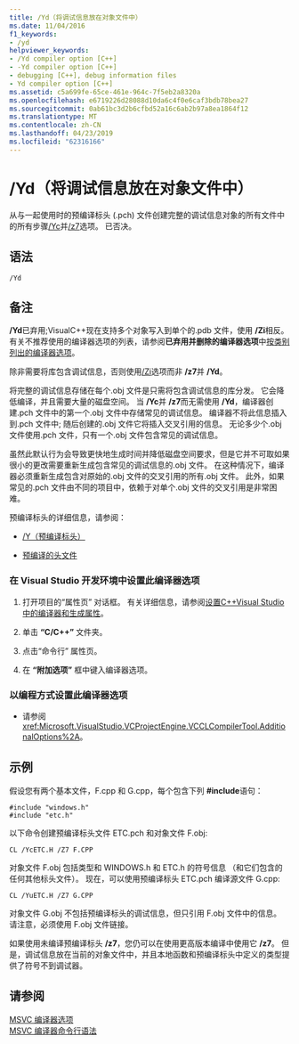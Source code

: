```yaml
---
title: /Yd（将调试信息放在对象文件中）
ms.date: 11/04/2016
f1_keywords:
- /yd
helpviewer_keywords:
- /Yd compiler option [C++]
- -Yd compiler option [C++]
- debugging [C++], debug information files
- Yd compiler option [C++]
ms.assetid: c5a699fe-65ce-461e-964c-7f5eb2a8320a
ms.openlocfilehash: e6719226d28088d10da6c4f0e6caf3bdb78bea27
ms.sourcegitcommit: 0ab61bc3d2b6cfbd52a16c6ab2b97a8ea1864f12
ms.translationtype: MT
ms.contentlocale: zh-CN
ms.lasthandoff: 04/23/2019
ms.locfileid: "62316166"
---
```

# <a name="yd-place-debug-information-in-object-file"></a>/Yd（将调试信息放在对象文件中）

从与一起使用时的预编译标头 (.pch) 文件创建完整的调试信息对象的所有文件中的所有步骤[/Yc](yc-create-precompiled-header-file.md)并[/z7](z7-zi-zi-debug-information-format.md)选项。 已否决。

## <a name="syntax"></a>语法

```
/Yd
```

## <a name="remarks"></a>备注

**/Yd**已弃用;VisualC++现在支持多个对象写入到单个的.pdb 文件，使用 **/Zi**相反。 有关不推荐使用的编译器选项的列表，请参阅**已弃用并删除的编译器选项**中[按类别列出的编译器选项](compiler-options-listed-by-category.md)。

除非需要将库包含调试信息，否则使用[/Zi](z7-zi-zi-debug-information-format.md)选项而非 **/z7**并 **/Yd**。

将完整的调试信息存储在每个.obj 文件是只需将包含调试信息的库分发。 它会降低编译，并且需要大量的磁盘空间。 当 **/Yc**并 **/z7**而无需使用 **/Yd**，编译器创建.pch 文件中的第一个.obj 文件中存储常见的调试信息。 编译器不将此信息插入到.pch 文件中; 随后创建的.obj 文件它将插入交叉引用的信息。 无论多少个.obj 文件使用.pch 文件，只有一个.obj 文件包含常见的调试信息。

虽然此默认行为会导致更快地生成时间并降低磁盘空间要求，但是它并不可取如果很小的更改需要重新生成包含常见的调试信息的.obj 文件。 在这种情况下，编译器必须重新生成包含对原始的.obj 文件的交叉引用的所有.obj 文件。 此外，如果常见的.pch 文件由不同的项目中，依赖于对单个.obj 文件的交叉引用是非常困难。

预编译标头的详细信息，请参阅：

- [/Y（预编译标头）](y-precompiled-headers.md)

- [预编译的头文件](../creating-precompiled-header-files.md)

### <a name="to-set-this-compiler-option-in-the-visual-studio-development-environment"></a>在 Visual Studio 开发环境中设置此编译器选项

1. 打开项目的“属性页”  对话框。 有关详细信息，请参阅[设置C++Visual Studio 中的编译器和生成属性](../working-with-project-properties.md)。

1. 单击 **“C/C++”** 文件夹。

1. 点击“命令行”  属性页。

1. 在 **“附加选项”** 框中键入编译器选项。

### <a name="to-set-this-compiler-option-programmatically"></a>以编程方式设置此编译器选项

- 请参阅 <xref:Microsoft.VisualStudio.VCProjectEngine.VCCLCompilerTool.AdditionalOptions%2A>。

## <a name="examples"></a>示例

假设您有两个基本文件，F.cpp 和 G.cpp，每个包含下列 **#include**语句：

```
#include "windows.h"
#include "etc.h"
```

以下命令创建预编译标头文件 ETC.pch 和对象文件 F.obj:

```
CL /YcETC.H /Z7 F.CPP
```

对象文件 F.obj 包括类型和 WINDOWS.h 和 ETC.h 的符号信息 （和它们包含的任何其他标头文件）。 现在，可以使用预编译标头 ETC.pch 编译源文件 G.cpp:

```
CL /YuETC.H /Z7 G.CPP
```

对象文件 G.obj 不包括预编译标头的调试信息，但只引用 F.obj 文件中的信息。 请注意，必须使用 F.obj 文件链接。

如果使用未编译预编译标头 **/z7**，您仍可以在使用更高版本编译中使用它 **/z7**。 但是，调试信息放在当前的对象文件中，并且本地函数和预编译标头中定义的类型提供了符号不到调试器。

## <a name="see-also"></a>请参阅

[MSVC 编译器选项](compiler-options.md)<br/>
[MSVC 编译器命令行语法](compiler-command-line-syntax.md)
